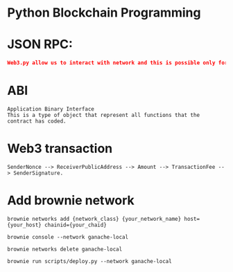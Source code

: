 # Python Blockchain Programming

# JSON RPC:

```JSON RPC is a protocol which is allows dapps to interact ethereum network.
Web3.py allow us to interact with network and this is possible only for JSON RPC.
```

# ABI
```
Application Binary Interface
This is a type of object that represent all functions that the contract has coded.
```

# Web3 transaction
```
SenderNonce --> ReceiverPublicAddress --> Amount --> TransactionFee --> SenderSignature.
```

# Add brownie network
```
brownie networks add {network_class} {your_network_name} host={your_host} chainid={your_chaid}

brownie console --network ganache-local

brownie networks delete ganache-local

brownie run scripts/deploy.py --network ganache-local
```